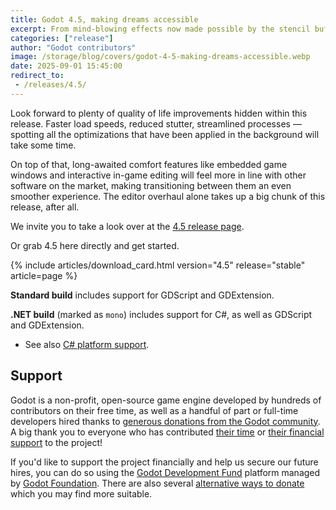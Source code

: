 ```yaml
---
title: Godot 4.5, making dreams accessible
excerpt: From mind-blowing effects now made possible by the stencil buffer to accessibilty descriptions of your GUI elements that opens up the possibility for some with disabilities to play your game — we are proud to present to you Godot 4.5.
categories: ["release"]
author: "Godot contributors"
image: /storage/blog/covers/godot-4-5-making-dreams-accessible.webp
date: 2025-09-01 15:45:00
redirect_to:
 - /releases/4.5/
---
```


Look forward to plenty of quality of life improvements hidden within this release. Faster load speeds, reduced stutter, streamlined processes — spotting all the optimizations that have been applied in the background will take some time.

On top of that, long-awaited comfort features like embedded game windows and interactive in-game editing will feel more in line with other software on the market, making transitioning between them an even smoother experience. The editor overhaul alone takes up a big chunk of this release, after all.

We invite you to take a look over at the [4.5 release page](/releases/4.5/).

Or grab 4.5 here directly and get started.

{% include articles/download_card.html version="4.5" release="stable" article=page %}

**Standard build** includes support for GDScript and GDExtension.

**.NET build** (marked as `mono`) includes support for C#, as well as GDScript and GDExtension.
- See also [C# platform support](https://docs.godotengine.org/en/latest/tutorials/scripting/c_sharp/index.html#c-platform-support).

## Support

Godot is a non-profit, open-source game engine developed by hundreds of contributors on their free time, as well as a handful of part or full-time developers hired thanks to [generous donations from the Godot community](https://fund.godotengine.org/). A big thank you to everyone who has contributed [their time](https://github.com/godotengine/godot/blob/master/AUTHORS.md) or [their financial support](https://github.com/godotengine/godot/blob/master/DONORS.md) to the project!

If you'd like to support the project financially and help us secure our future hires, you can do so using the [Godot Development Fund](https://fund.godotengine.org/) platform managed by [Godot Foundation](https://godot.foundation/). There are also several [alternative ways to donate](/donate) which you may find more suitable.
